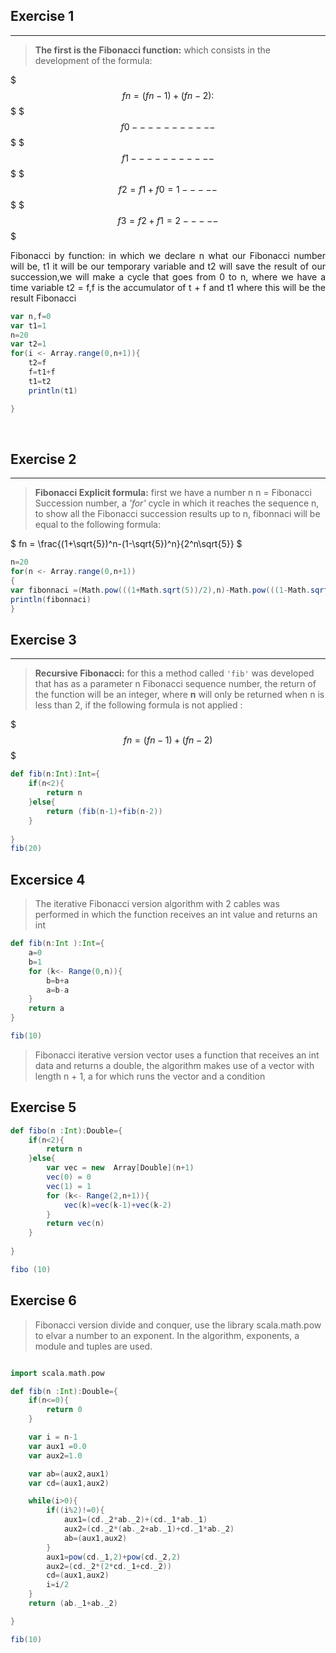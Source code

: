 ## Exercise 1
___
>**The first is the Fibonacci function:** which consists in the development of the formula:

$$$
fn = (fn-1) +  (fn-2):
$$$
$$$
f0 -----------
$$$
$$$
f1 -----------
$$$
$$$
f2 = f1+f0 =1-----
$$$
$$$
f3 = f2+f1 =2-----
$$$
<div align="justify"> Fibonacci by function: in which we declare n what our Fibonacci number will be, t1 it will be our temporary variable and t2 will save the result of our succession,we will make a cycle that goes from 0 to n, where we have a time variable t2 = f,f is the accumulator of t + f and t1 where this will be the result Fibonacci
</div>

```scala
var n,f=0
var t1=1
n=20
var t2=1
for(i <- Array.range(0,n+1)){
    t2=f
    f=t1+f
    t1=t2
    println(t1)

}

```
<br>

## Exercise 2
___
>**Fibonacci Explicit formula:** first we have a number n  n = Fibonacci Succession number, a *'for'* cycle in which it reaches the sequence n, to show all the Fibonacci succession results up to n, fibonnaci will be equal to the following formula:

$
fn = \frac{(1+\sqrt{5})^n-(1-\sqrt{5})^n}{2^n\sqrt{5}}
$

```scala
n=20
for(n <- Array.range(0,n+1))
{
var fibonnaci =(Math.pow(((1+Math.sqrt(5))/2),n)-Math.pow(((1-Math.sqrt(5))/2),n))/Math.sqrt(5)
println(fibonnaci)
}
```

## Exercise 3
___
>**Recursive Fibonacci:** for this a method called `'fib'` was developed that has as a parameter n Fibonacci sequence number, the return of the function will be an integer, where **n** will only be returned when n is less than 2, if the following formula is not applied :

$$$
fn = (fn-1) + (fn-2)
$$$
```scala
def fib(n:Int):Int={
    if(n<2){
        return n
    }else{
        return (fib(n-1)+fib(n-2))
    }
    
}
fib(20)
```

## Excersice 4

> The iterative Fibonacci version algorithm with 2 cables was performed in which the function receives an int value and returns an int

```scala
def fib(n:Int ):Int={
    a=0
    b=1
    for (k<- Range(0,n)){
        b=b+a
        a=b-a
    }
    return a
}

fib(10)
```
> Fibonacci iterative version vector uses a function that receives an int data and returns a double, the algorithm makes use of a vector with length n + 1, a for which runs the vector and a condition

## Exercise 5

```scala
def fibo(n :Int):Double={
    if(n<2){
        return n
    }else{
        var vec = new  Array[Double](n+1)
        vec(0) = 0
        vec(1) = 1
        for (k<- Range(2,n+1)){
            vec(k)=vec(k-1)+vec(k-2)
        }
        return vec(n)
    }
    
}

fibo (10)
```


## Exercise 6

> Fibonacci version divide and conquer, use the library scala.math.pow to elvar a number to an exponent. In the algorithm, exponents, a module and tuples are used.

```scala

import scala.math.pow

def fib(n :Int):Double={
    if(n<=0){
        return 0
    }

    var i = n-1
    var aux1 =0.0
    var aux2=1.0

    var ab=(aux2,aux1)
    var cd=(aux1,aux2)

    while(i>0){
        if((i%2)!=0){
            aux1=(cd._2*ab._2)+(cd._1*ab._1)
            aux2=(cd._2*(ab._2+ab._1)+cd._1*ab._2)
            ab=(aux1,aux2)
        }
        aux1=pow(cd._1,2)+pow(cd._2,2)
        aux2=(cd._2*(2*cd._1+cd._2))
        cd=(aux1,aux2)
        i=i/2
    }
    return (ab._1+ab._2)

}

fib(10)
```
